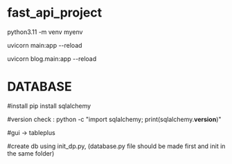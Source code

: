 # fast_api_project

python3.11 -m venv myenv

uvicorn main:app --reload

uvicorn blog.main:app --reload


# DATABASE 

#install 
pip install sqlalchemy

#version check :
python -c "import sqlalchemy; print(sqlalchemy.__version__)"

#gui -> tableplus 


#create db using init_dp.py, (database.py file should be made first and init in the same folder)